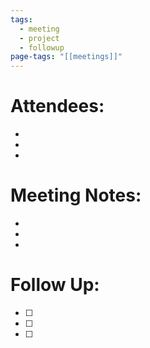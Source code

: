 ```yaml
---
tags:
  - meeting
  - project
  - followup
page-tags: "[[meetings]]"
---
```

# Attendees:
- 
- 
- 
# Meeting Notes: 
- 
- 
- 


# Follow Up:
- [ ] 
- [ ] 
- [ ] 

